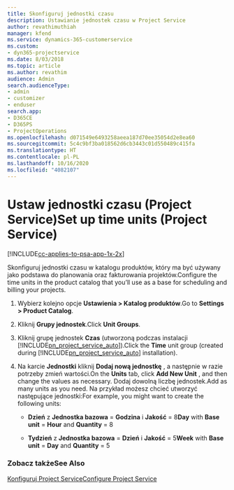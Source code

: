 ```yaml
---
title: Skonfiguruj jednostki czasu
description: Ustawianie jednostek czasu w Project Service
author: revathimuthiah
manager: kfend
ms.service: dynamics-365-customerservice
ms.custom:
- dyn365-projectservice
ms.date: 8/03/2018
ms.topic: article
ms.author: revathim
audience: Admin
search.audienceType:
- admin
- customizer
- enduser
search.app:
- D365CE
- D365PS
- ProjectOperations
ms.openlocfilehash: d071549e6493258aeea187d70ee35054d2e8ea60
ms.sourcegitcommit: 5c4c9bf3ba018562d6cb3443c01d550489c415fa
ms.translationtype: HT
ms.contentlocale: pl-PL
ms.lasthandoff: 10/16/2020
ms.locfileid: "4082107"
---
```

# <a name="set-up-time-units-project-service"></a><span data-ttu-id="a8e7d-103">Ustaw jednostki czasu (Project Service)</span><span class="sxs-lookup"><span data-stu-id="a8e7d-103">Set up time units (Project Service)</span></span>

[!INCLUDE[cc-applies-to-psa-app-1x-2x](../includes/cc-applies-to-psa-app-1x-2x.md)]

<span data-ttu-id="a8e7d-104">Skonfiguruj jednostki czasu w katalogu produktów, który ma być używany jako podstawa do planowania oraz fakturowania projektów.</span><span class="sxs-lookup"><span data-stu-id="a8e7d-104">Configure the time units in the product catalog that you’ll use as a base for scheduling and billing your projects.</span></span>  
  
1. <span data-ttu-id="a8e7d-105">Wybierz kolejno opcje **Ustawienia > Katalog produktów**.</span><span class="sxs-lookup"><span data-stu-id="a8e7d-105">Go to **Settings > Product Catalog**.</span></span>  
  
2. <span data-ttu-id="a8e7d-106">Kliknij **Grupy jednostek**.</span><span class="sxs-lookup"><span data-stu-id="a8e7d-106">Click **Unit Groups**.</span></span>  
  
3. <span data-ttu-id="a8e7d-107">Kliknij grupę jednostek **Czas** (utworzoną podczas instalacji [!INCLUDE[pn_project_service_auto](../includes/pn-project-service-auto.md)]).</span><span class="sxs-lookup"><span data-stu-id="a8e7d-107">Click the **Time** unit group (created during [!INCLUDE[pn_project_service_auto](../includes/pn-project-service-auto.md)] installation).</span></span>  
  
4. <span data-ttu-id="a8e7d-108">Na karcie **Jednostki** kliknij **Dodaj nową jednostkę** , a następnie w razie potrzeby zmień wartości.</span><span class="sxs-lookup"><span data-stu-id="a8e7d-108">On the **Units** tab, click **Add New Unit** , and then change the values as necessary.</span></span> <span data-ttu-id="a8e7d-109">Dodaj dowolną liczbę jednostek.</span><span class="sxs-lookup"><span data-stu-id="a8e7d-109">Add as many units as you need.</span></span> <span data-ttu-id="a8e7d-110">Na przykład możesz chcieć utworzyć następujące jednostki:</span><span class="sxs-lookup"><span data-stu-id="a8e7d-110">For example, you might want to create the following units:</span></span>  
  
   - <span data-ttu-id="a8e7d-111">**Dzień** z **Jednostka bazowa** = **Godzina** i **Jakość** = 8</span><span class="sxs-lookup"><span data-stu-id="a8e7d-111">**Day** with **Base unit** = **Hour** and **Quantity** = 8</span></span>  
  
   - <span data-ttu-id="a8e7d-112">**Tydzień** z **Jednostka bazowa** = **Dzień** i **Jakość** = 5</span><span class="sxs-lookup"><span data-stu-id="a8e7d-112">**Week** with **Base unit** = **Day** and **Quantity** = 5</span></span>  
  
### <a name="see-also"></a><span data-ttu-id="a8e7d-113">Zobacz także</span><span class="sxs-lookup"><span data-stu-id="a8e7d-113">See Also</span></span>  
 [<span data-ttu-id="a8e7d-114">Konfiguruj Project Service</span><span class="sxs-lookup"><span data-stu-id="a8e7d-114">Configure Project Service</span></span>](../psa/configure.md)
